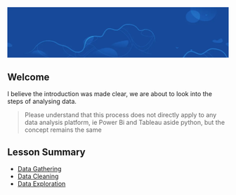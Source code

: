 <img src="Images/start.webp">

## Welcome

I believe the introduction was made clear, we are about to look into the steps of analysing data.
> Please understand that this process does not directly apply to any data analysis platform, ie Power Bi and Tableau aside python, but the concept remains the same

## Lesson Summary
- [Data Gathering](https://github.com/EphraimOAgyeman/Data-Analysis-Complete-Tutorials/blob/50accad436950c575d01e5ff307fcfcfea197e63/%232%20Data%20Wrangling/1.%20Data%20Gathering.md)
- [Data Cleaning](https://github.com/EphraimOAgyeman/Data-Analysis-Complete-Tutorials/blob/2b8ab2f27b04c325f770024265e32202628a52d5/%232%20Data%20Wrangling/2.%20Data%20Cleaning.md)
- [Data Exploration](https://github.com/EphraimOAgyeman/Data-Analysis-Complete-Tutorials/blob/b0e00bba77c32ccb5d8ff09aa1dc067a3ba8b65e/%232%20Data%20Wrangling/3.%20Data%20Exploring%20and%20Insigts.md)

